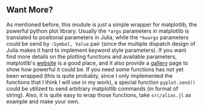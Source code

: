 ## Want More?

As mentioned before, this module is just a simple wrapper for
matplotlib, the powerful python plot library. Usually the `*args`
parameters in matplotlib is translated to positional parameters in
Julia, while the `*kwargs` parameters could be send by `:Symbol, Value`
pair (since the multiple dispatch design of Julia makes it hard to
implement keyword style parameters). If you want find more details on
the plotting functions and available parameters, matplotlib's
[website][mpl] is a good place, and it also provide a [gallery][] page
to show how powerful it could be. If you need some functions has not yet
been wrapped (this is quite probably, since I only implemented the
functions that I think I will use in my work), a special function
`pyplot.send()` could be utilized to send arbitrary matplotlib commands
(in format of string).  Also, it is quite easy to wrap those functions,
take `src/alias.jl` as example and make your own.

[mpl]: http://matplotlib.org/
[gallery]: http://matplotlib.org/gallery.html
